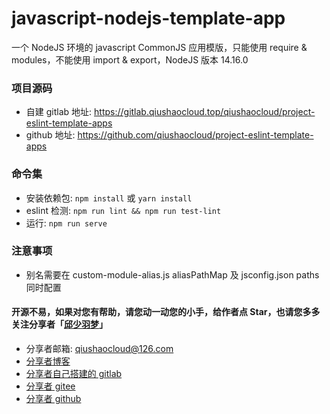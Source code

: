 # javascript-nodejs-template-app
一个 NodeJS 环境的 javascript CommonJS 应用模版，只能使用 require & modules，不能使用 import & export，NodeJS 版本 14.16.0


### 项目源码
* 自建 gitlab 地址: https://gitlab.qiushaocloud.top/qiushaocloud/project-eslint-template-apps
* github 地址: https://github.com/qiushaocloud/project-eslint-template-apps


### 命令集
* 安装依赖包: `npm install` 或 `yarn install`
* eslint 检测: `npm run lint && npm run test-lint`
* 运行: `npm run serve`


### 注意事项
* 别名需要在 custom-module-alias.js aliasPathMap 及 jsconfig.json paths 同时配置


#### 开源不易，如果对您有帮助，请您动一动您的小手，给作者点 Star，也请您多多关注分享者「[邱少羽梦](https://www.qiushaocloud.top)」
* 分享者邮箱: [qiushaocloud@126.com](mailto:qiushaocloud@126.com)
* [分享者博客](https://www.qiushaocloud.top)
* [分享者自己搭建的 gitlab](https://gitlab.qiushaocloud.top/qiushaocloud) 
* [分享者 gitee](https://gitee.com/qiushaocloud/dashboard/projects) 
* [分享者 github](https://github.com/qiushaocloud?tab=repositories) 
